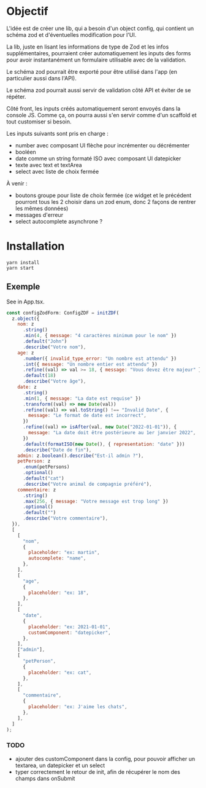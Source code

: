# Objectif

L'idée est de créer une lib, qui a besoin d'un object config,
qui contient un schéma zod et d'éventuelles modification pour l'UI.

La lib, juste en lisant les informations de type de Zod et les infos supplémentaires,
pourraient créer automatiquement les inputs des forms pour avoir instantanément un
formulaire utilisable avec de la validation.

Le schéma zod pourrait être exporté pour être utilisé dans l'app (en particulier aussi dans l'API).

Le schéma zod pourrait aussi servir de validation côté API et éviter de se répéter.

Côté front, les inputs créés automatiquement seront envoyés dans la console JS. Comme ça, on pourra aussi s'en servir comme d'un scaffold et tout customiser si besoin.

Les inputs suivants sont pris en charge :

- number avec composant UI flèche pour incrémenter ou décrémenter
- booléen
- date comme un string formaté ISO avec composant UI datepicker
- texte avec text et textArea
- select avec liste de choix fermée

À venir :

- boutons groupe pour liste de choix fermée (ce widget et le précédent pourront tous les 2 choisir dans un zod enum, donc 2 façons de rentrer les mêmes données)
- messages d'erreur
- select autocomplete asynchrone ?

# Installation

```
yarn install
yarn start
```

## Exemple

See in App.tsx.

```jsx
const configZodForm: ConfigZDF = initZDF(
  z.object({
    nom: z
      .string()
      .min(4, { message: "4 caractères minimum pour le nom" })
      .default("John")
      .describe("Votre nom"),
    age: z
      .number({ invalid_type_error: "Un nombre est attendu" })
      .int({ message: "Un nombre entier est attendu" })
      .refine((val) => val >= 18, { message: "Vous devez être majeur" })
      .default(18)
      .describe("Votre âge"),
    date: z
      .string()
      .min(1, { message: "La date est requise" })
      .transform((val) => new Date(val))
      .refine((val) => val.toString() !== "Invalid Date", {
        message: "Le format de date est incorrect",
      })
      .refine((val) => isAfter(val, new Date("2022-01-01")), {
        message: "La date doit être postérieure au 1er janvier 2022",
      })
      .default(formatISO(new Date(), { representation: "date" }))
      .describe("Date de fin"),
    admin: z.boolean().describe("Est-il admin ?"),
    petPerson: z
      .enum(petPersons)
      .optional()
      .default("cat")
      .describe("Votre animal de compagnie préféré"),
    commentaire: z
      .string()
      .max(256, { message: "Votre message est trop long" })
      .optional()
      .default("")
      .describe("Votre commentaire"),
  }),
  [
    [
      "nom",
      {
        placeholder: "ex: martin",
        autocomplete: "name",
      },
    ],
    [
      "age",
      {
        placeholder: "ex: 18",
      },
    ],
    [
      "date",
      {
        placeholder: "ex: 2021-01-01",
        customComponent: "datepicker",
      },
    ],
    ["admin"],
    [
      "petPerson",
      {
        placeholder: "ex: cat",
      },
    ],
    [
      "commentaire",
      {
        placeholder: "ex: J'aime les chats",
      },
    ],
  ]
);
```

### TODO

- ajouter des customComponent dans la config, pour pouvoir afficher un textarea, un datepicker et un select
- typer correctement le retour de init, afin de récupérer le nom des champs dans onSubmit
